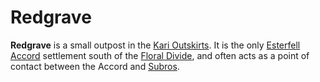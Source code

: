 # Redgrave

**Redgrave** is a small outpost in the [Kari Outskirts](../../../ch-4-esterfell-gazetteer/lenya/kari-outskirts.md). It is the only [Esterfell Accord](esterfell-accord.md) settlement south of the [Floral Divide](../../../ch-4-esterfell-gazetteer/lenya/floral-divide.md), and often acts as a point of contact between the Accord and [Subros](../subros.md).
